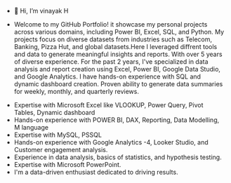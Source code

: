 - 👋 Hi, I’m vinayak H

- Welcome to my GitHub Portfolio! it showcase my personal projects across various domains, including Power BI, Excel, SQL, and Python. My projects focus on diverse datasets from industries such as Telecom, Banking, Pizza Hut, and global datasets.Here I leveraged diffrent tools and data to generate meaningful insights and reports. With over 5 years of diverse experience. For the past 2 years, I've specialized in data analysis and report creation using Excel, Power BI, Google Data Studio, and Google Analytics. I have hands-on experience with SQL and dynamic dashboard creation. Proven ability to generate data summaries for weekly, monthly, and quarterly reviews.

* Expertise with Microsoft Excel like VLOOKUP, Power Query, Pivot Tables, Dynamic dashboard
* Hands-on experience with POWER BI, DAX, Reporting, Data Modelling, M language
* Expertise with MySQL, PSSQL
* Hands-on experience with Google Analytics -4, Looker Studio, and Customer engagement analysis.
* Experience in data analysis, basics of statistics, and hypothesis testing.
* Expertise with Microsoft PowerPoint.
* I'm a data-driven enthusiast dedicated to driving results.
  
  
